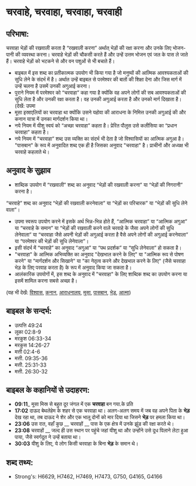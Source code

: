 # चरवाहे, चरवाहा, चरवाहा, चरवाही #

## परिभाषा: ##

चरवाहा भेड़ों की रखवाली करता है “रखवाली करना” अर्थात् भेड़ों की रक्षा करना और उनके लिए भोजन-पानी की व्यवस्था करना।
चरवाहे भेड़ों की चौकसी करते हैं और उन्हें उत्तम भोजन एवं जल के पास ले जाते हैं। चरवाहे भेड़ों को भटकने से और वन पशुओं से भी बचाते हैं।

* बाइबल में इस शब्द का प्रतीकात्मक उपयोग भी किया गया है जो मनुष्यों की आत्मिक आवश्यकताओं की सुधि लेने के संदर्भ में है। अर्थात उन्हें बाइबल से परमेश्वर की बातों की शिक्षा देना और जिस मार्ग में उन्हें चलना है उसमें उनकी अगुआई करना।
* पुराने नियम में परमेश्वर को “चरवाहा” कहा गया है क्योंकि वह अपने लोगों की सब आवश्यकताओं की सुधि लेता है और उनकी रक्षा करता है। वह उनकी अगुआई करता है और उनको मार्ग दिखाता है। (देखें: उपमा
* मूसा इस्राएलियों का चरवाहा था क्योंकि उसने यहोवा की आराधना के निमित्त उनकी अगुआई की और कनान यात्रा में उनका मार्गदर्शन किया था।
* नये नियम में यीशु स्वयं को “अच्छा चरवाहा” कहता है। प्रेरित पौलुस उसे कलीसिया का “प्रधान चरवाहा” कहता है।
* नये नियम में “चरवाहा” शब्द उस व्यक्ति का संदर्भ भी देता है जो विश्वासियों का आत्मिक अगुआ है। "पासबान" के रूप में अनुवादित शब्द एक ही है जिसका अनुवाद "चरवाहा" है। प्राचीनों और अध्यक्ष भी चरवाहे कहलाते थे।

## अनुवाद के सुझाव ##

* शाब्दिक उपयोग में “रखवाली” शब्द का अनुवाद “भेड़ों की रखवाली करना” या “भेड़ों की निगरानी” करना है।

“चरवाहे” शब्द का अनुवाद “भेड़ों की रखवाली करनेवाला” या “भेड़ों का परिचारक” या “भेड़ों की सुधि लेने वाला”।

* उपमा स्वरूप उपयोग करने में इसके अर्थ भिन्न-भिन्न होते हैं, “आत्मिक चरवाहा” या “आत्मिक अगुआ” या “चरवाहे के समान” या “भेड़ों की रखवाली करने वाले चरवाहे के जैसा अपने लोगों की सुधि लेनेवाला” या “चरवाहा जैसे अपनी भेड़ों की अगुआई करता है वैसे अपने लोगों की अगुआई करनेवाला” या “परमेश्वर की भेड़ों की सुधि लेनेवाला”।
* इसी संदर्भ में “चरवाहे” का अनुवाद “अगुआ” या “पथ प्रदर्शक” या “सुधि लेनेवाला” हो सकता है।
* "चरवाहा" के आत्मिक अभिव्यक्ति का अनुवाद "देखभाल करने के लिए" या "आत्मिक रूप से पोषण करने" या "मार्गदर्शन और सिखाने" या "का नेतृत्व करने और देखभाल करने के लिए" (जैसे चरवाहा भेड़ के लिए परवाह करता है) के रूप में अनुवाद किया जा सकता है।
* आलंकारिक उपयोगों में, इस शब्द के अनुवाद में "चरवाहा" के लिए शाब्दिक शब्द का उपयोग करना या इसमें शामिल करना सबसे अच्छा है।

(यह भी देखें: [विश्वास](../believer.md), [कनान](../canaan.md), [आराधनालय](../church.md), [मूसा](../moses.md), [पासबान](../pastor.md), [भेड़](../sheep.md), [आत्मा](../spirit.md))

## बाइबल के सन्दर्भ: ##

* उत्पत्ति 49:24
* लूका 02:8-9
* मरकुश 06:33-34
* मरकुस 14:26-27
* मत्ती 02:4-6
* मत्ती. 09:35-36
* मत्ती. 25:31-33
* मत्ती. 26:30-32

## बाइबल के कहानियों से उदाहरण: ##

* __09:11___ मूसा मिस्र से बहुत दूर जंगल में एक __चरवाहा__ बन गया.के प्रति
* __17:02__ दाऊद बेथलेहेम के शहर से एक चरवाहा था। अलग-अलग समय में जब वह अपने पिता के __भेड़__ देख रहा था, तब दाऊद ने शेर और एक भालू दोनों को मार दिया था जिसने __भेड़__ पर हमला किया था।
* __23:06__ उस रात, वहाँ कुछ __ चरवाहों __ पास के एक क्षेत्र में उनके झुंड की रक्षा करते थे।
* __23:08__ चरवाहों __ जल्द ही उस स्थान पर पहुंचे जहां यीशु था और उन्होंने उसे दूध पिलाने लेटा हुआ पाया, जैसे स्वर्गदूत ने उन्हें बताया था।
* __30:03__ यीशु के लिए, ये लोग किसी चरवाहा के बिना __भेड़__ के समान थे।

## शब्द तथ्य: ##

* Strong's: H6629, H7462, H7469, H7473, G750, G4165, G4166

